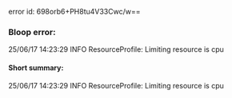error id: 698orb6+PH8tu4V33Cwc/w==
### Bloop error:

25/06/17 14:23:29 INFO ResourceProfile: Limiting resource is cpu
#### Short summary: 

25/06/17 14:23:29 INFO ResourceProfile: Limiting resource is cpu